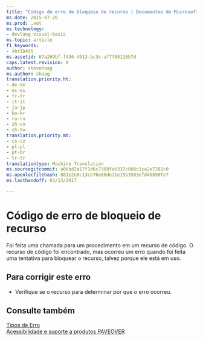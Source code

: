 ```yaml
---
title: "Código de erro de bloqueio de recurso | Documentos do Microsoft"
ms.date: 2015-07-20
ms.prod: .net
ms.technology:
- devlang-visual-basic
ms.topic: article
f1_keywords:
- vbrID455
ms.assetid: 67a269bf-f436-4913-bc3c-af7f68116b7d
caps.latest.revision: 8
author: stevehoag
ms.author: shoag
translation.priority.ht:
- de-de
- es-es
- fr-fr
- it-it
- ja-jp
- ko-kr
- ru-ru
- zh-cn
- zh-tw
translation.priority.mt:
- cs-cz
- pl-pl
- pt-br
- tr-tr
translationtype: Machine Translation
ms.sourcegitcommit: a06bd2a17f1d6c7308fa6337c866c1ca2e7281c0
ms.openlocfilehash: 881e2e0c13ce76e88de11e15b3583efd46890fe7
ms.lasthandoff: 03/13/2017

---
```

# <a name="code-resource-lock-error"></a>Código de erro de bloqueio de recurso
Foi feita uma chamada para um procedimento em um recurso de código. O recurso de código foi encontrado, mas ocorreu um erro quando foi feita uma tentativa para bloquear o recurso, talvez porque ele está em uso.  
  
## <a name="to-correct-this-error"></a>Para corrigir este erro  
  
-   Verifique se o recurso para determinar por que o erro ocorreu.  
  
## <a name="see-also"></a>Consulte também  
 [Tipos de Erro](../../visual-basic/programming-guide/language-features/error-types.md)   
 [Acessibilidade e suporte a produtos PAVEOVER](http://msdn.microsoft.com/en-us/14e1d293-7b6d-40a6-bf3e-a92f8ee6c88c)
